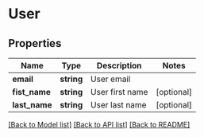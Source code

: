 # User

## Properties
Name | Type | Description | Notes
------------ | ------------- | ------------- | -------------
**email** | **string** | User email | 
**fist_name** | **string** | User first name | [optional] 
**last_name** | **string** | User last name | [optional] 

[[Back to Model list]](../../README.md#documentation-for-models) [[Back to API list]](../../README.md#documentation-for-api-endpoints) [[Back to README]](../../README.md)


